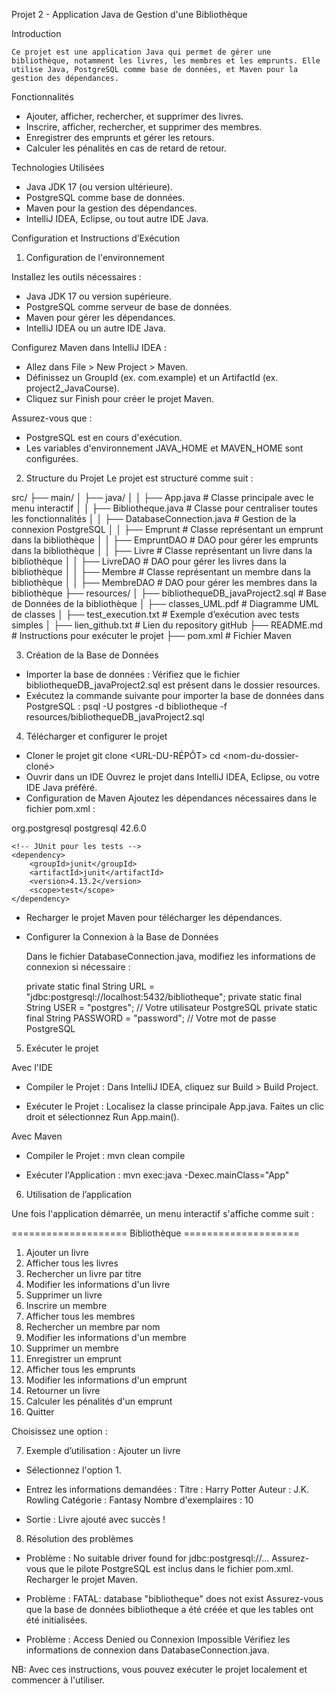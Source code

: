 
Projet 2 - Application Java de Gestion d'une Bibliothèque

Introduction

    Ce projet est une application Java qui permet de gérer une bibliothèque, notamment les livres, les membres et les emprunts. Elle utilise Java, PostgreSQL comme base de données, et Maven pour la gestion des dépendances.

Fonctionnalités
- Ajouter, afficher, rechercher, et supprimer des livres.
- Inscrire, afficher, rechercher, et supprimer des membres.
- Enregistrer des emprunts et gérer les retours.
- Calculer les pénalités en cas de retard de retour.

Technologies Utilisées
- Java JDK 17 (ou version ultérieure).
- PostgreSQL comme base de données.
- Maven pour la gestion des dépendances.
- IntelliJ IDEA, Eclipse, ou tout autre IDE Java.

Configuration et Instructions d’Exécution

1. Configuration de l'environnement

Installez les outils nécessaires :
- Java JDK 17 ou version supérieure.
- PostgreSQL comme serveur de base de données.
- Maven pour gérer les dépendances.
- IntelliJ IDEA ou un autre IDE Java.

Configurez Maven dans IntelliJ IDEA :
- Allez dans File > New Project > Maven.
- Définissez un GroupId (ex. com.example) et un ArtifactId (ex. project2_JavaCourse).
- Cliquez sur Finish pour créer le projet Maven.

Assurez-vous que :
- PostgreSQL est en cours d'exécution.
- Les variables d'environnement JAVA_HOME et MAVEN_HOME sont configurées.

2. Structure du Projet
Le projet est structuré comme suit :

src/
├── main/
│   ├── java/
│   │   ├── App.java            # Classe principale avec le menu interactif
│   │   ├── Bibliotheque.java   # Classe pour centraliser toutes les fonctionnalités
│   │   ├── DatabaseConnection.java   # Gestion de la connexion PostgreSQL
│   │   ├── Emprunt              # Classe représentant un emprunt dans la bibliothèque
│   │   ├── EmpruntDAO           # DAO pour gérer les emprunts dans la bibliothèque
│   │   ├── Livre                # Classe représentant un livre dans la bibliothèque
│   │   ├── LivreDAO             # DAO pour gérer les livres dans la bibliothèque
│   │   ├── Membre               # Classe représentant un membre dans la bibliothèque
│   │   ├── MembreDAO            # DAO pour gérer les membres dans la bibliothèque
├── resources/
│   ├── bibliothequeDB_javaProject2.sql # Base de Données de la bibliothèque
│   ├── classes_UML.pdf         # Diagramme UML de classes
│   ├── test_execution.txt      # Exemple d’exécution avec tests simples
│   ├── lien_github.txt         # Lien du repository gitHub
├── README.md                   # Instructions pour exécuter le projet
├── pom.xml                     # Fichier Maven

3. Création de la Base de Données
- Importer la base de données :
    Vérifiez que le fichier bibliothequeDB_javaProject2.sql est présent dans le dossier resources.
- Exécutez la commande suivante pour importer la base de données dans PostgreSQL :
    psql -U postgres -d bibliotheque -f resources/bibliothequeDB_javaProject2.sql

4. Télécharger et configurer le projet
- Cloner le projet
    git clone <URL-DU-RÉPÔT>
    cd <nom-du-dossier-cloné>
- Ouvrir dans un IDE
    Ouvrez le projet dans IntelliJ IDEA, Eclipse, ou votre IDE Java préféré.
- Configuration de Maven
    Ajoutez les dépendances nécessaires dans le fichier pom.xml :

<dependencies>
    <!-- PostgreSQL JDBC Driver -->
    <dependency>
        <groupId>org.postgresql</groupId>
        <artifactId>postgresql</artifactId>
        <version>42.6.0</version>
    </dependency>

    <!-- JUnit pour les tests -->
    <dependency>
        <groupId>junit</groupId>
        <artifactId>junit</artifactId>
        <version>4.13.2</version>
        <scope>test</scope>
    </dependency>
</dependencies>

- Recharger le projet Maven pour télécharger les dépendances.
- Configurer la Connexion à la Base de Données

    Dans le fichier DatabaseConnection.java, modifiez les informations de connexion si nécessaire :

    private static final String URL = "jdbc:postgresql://localhost:5432/bibliotheque";
    private static final String USER = "postgres"; // Votre utilisateur PostgreSQL
    private static final String PASSWORD = "password"; // Votre mot de passe PostgreSQL

5. Exécuter le projet

Avec l'IDE
- Compiler le Projet :
    Dans IntelliJ IDEA, cliquez sur Build > Build Project.

- Exécuter le Projet :
    Localisez la classe principale App.java.
    Faites un clic droit et sélectionnez Run App.main().

Avec Maven
- Compiler le Projet :
    mvn clean compile

- Exécuter l'Application :
    mvn exec:java -Dexec.mainClass="App"

6. Utilisation de l’application

Une fois l'application démarrée, un menu interactif s'affiche comme suit :

==================== Bibliothèque ====================
1. Ajouter un livre
2. Afficher tous les livres
3. Rechercher un livre par titre
4. Modifier les informations d'un livre
5. Supprimer un livre
6. Inscrire un membre
7. Afficher tous les membres
8. Rechercher un membre par nom
9. Modifier les informations d'un membre
10. Supprimer un membre
11. Enregistrer un emprunt
12. Afficher tous les emprunts
13. Modifier les informations d'un emprunt
14. Retourner un livre
15. Calculer les pénalités d'un emprunt
16. Quitter

Choisissez une option :

7. Exemple d’utilisation : Ajouter un livre

- Sélectionnez l'option 1.

- Entrez les informations demandées :
    Titre : Harry Potter
    Auteur : J.K. Rowling
    Catégorie : Fantasy
    Nombre d'exemplaires : 10

- Sortie :
    Livre ajouté avec succès !

8. Résolution des problèmes

- Problème : No suitable driver found for jdbc:postgresql://...
    Assurez-vous que le pilote PostgreSQL est inclus dans le fichier pom.xml.
    Recharger le projet Maven.

- Problème : FATAL: database "bibliotheque" does not exist
    Assurez-vous que la base de données bibliotheque a été créée et que les tables ont été initialisées.

- Problème : Access Denied ou Connexion Impossible
    Vérifiez les informations de connexion dans DatabaseConnection.java.

NB: Avec ces instructions, vous pouvez exécuter le projet localement et commencer à l'utiliser.

